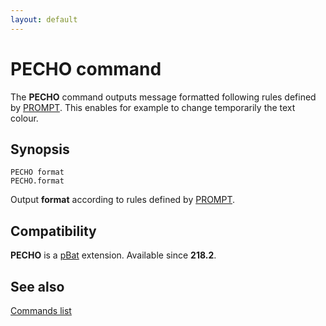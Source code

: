 ```yaml
---
layout: default
---
```

# PECHO command #

The **PECHO** command outputs message formatted following rules defined by 
[PROMPT](prompt). This enables for example to change temporarily the text 
colour.

## Synopsis ##

    PECHO format
    PECHO.format

Output **format** according to rules defined by [PROMPT](prompt).

## Compatibility ##

**PECHO** is a [pBat](pbat) extension. Available since **218.2**.

## See also ##

[Commands list](commands)

